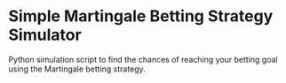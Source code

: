 # Simple Martingale Betting Strategy Simulator
Python simulation script to find the chances of reaching your betting goal using the Martingale betting strategy.
